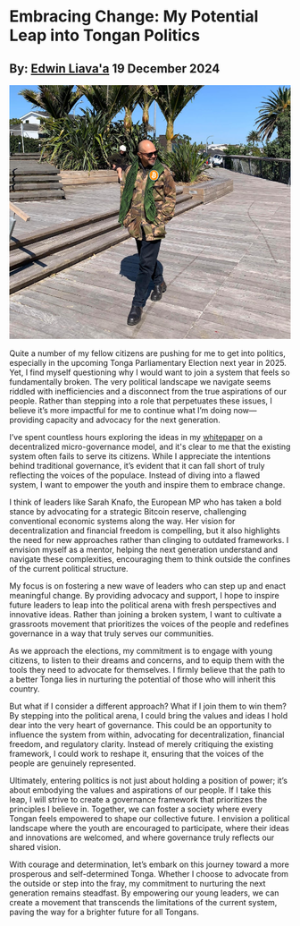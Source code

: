 # Embracing Change: My Potential Leap into Tongan Politics
## By: [Edwin Liava'a](https://github.com/EdwinLiavaa) 19 December 2024

<p align="center">
 <img width="800" src="https://github.com/EdwinLiavaa/liavaa.space/blob/main/blog/20241219/pic.png">
</p>

Quite a number of my fellow citizens are pushing for me to get into politics, especially in the upcoming Tonga Parliamentary Election next year in 2025. Yet, I find myself questioning why I would want to join a system that feels so fundamentally broken. The very political landscape we navigate seems riddled with inefficiencies and a disconnect from the true aspirations of our people. Rather than stepping into a role that perpetuates these issues, I believe it’s more impactful for me to continue what I’m doing now—providing capacity and advocacy for the next generation.

I’ve spent countless hours exploring the ideas in my [whitepaper](https://github.com/EdwinLiavaa/Whitepaper) on a decentralized micro-governance model, and it's clear to me that the existing system often fails to serve its citizens. While I appreciate the intentions behind traditional governance, it’s evident that it can fall short of truly reflecting the voices of the populace. Instead of diving into a flawed system, I want to empower the youth and inspire them to embrace change.

I think of leaders like Sarah Knafo, the European MP who has taken a bold stance by advocating for a strategic Bitcoin reserve, challenging conventional economic systems along the way. Her vision for decentralization and financial freedom is compelling, but it also highlights the need for new approaches rather than clinging to outdated frameworks. I envision myself as a mentor, helping the next generation understand and navigate these complexities, encouraging them to think outside the confines of the current political structure.

My focus is on fostering a new wave of leaders who can step up and enact meaningful change. By providing advocacy and support, I hope to inspire future leaders to leap into the political arena with fresh perspectives and innovative ideas. Rather than joining a broken system, I want to cultivate a grassroots movement that prioritizes the voices of the people and redefines governance in a way that truly serves our communities.

As we approach the elections, my commitment is to engage with young citizens, to listen to their dreams and concerns, and to equip them with the tools they need to advocate for themselves. I firmly believe that the path to a better Tonga lies in nurturing the potential of those who will inherit this country.

But what if I consider a different approach? What if I join them to win them? By stepping into the political arena, I could bring the values and ideas I hold dear into the very heart of governance. This could be an opportunity to influence the system from within, advocating for decentralization, financial freedom, and regulatory clarity. Instead of merely critiquing the existing framework, I could work to reshape it, ensuring that the voices of the people are genuinely represented.

Ultimately, entering politics is not just about holding a position of power; it’s about embodying the values and aspirations of our people. If I take this leap, I will strive to create a governance framework that prioritizes the principles I believe in. Together, we can foster a society where every Tongan feels empowered to shape our collective future. I envision a political landscape where the youth are encouraged to participate, where their ideas and innovations are welcomed, and where governance truly reflects our shared vision.

With courage and determination, let’s embark on this journey toward a more prosperous and self-determined Tonga. Whether I choose to advocate from the outside or step into the fray, my commitment to nurturing the next generation remains steadfast. By empowering our young leaders, we can create a movement that transcends the limitations of the current system, paving the way for a brighter future for all Tongans.